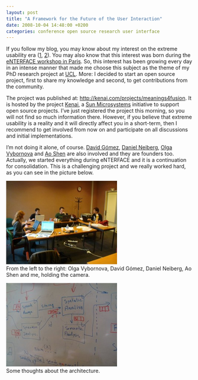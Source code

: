 ```yaml
---
layout: post
title: "A Framework for the Future of the User Interaction"
date: 2008-10-04 14:48:00 +0200
categories: conference open source research user interface
---
```


If you follow my blog, you may know about my interest on the extreme usability era (<a href="http://planexstrategy.blogspot.com/2008/08/extreme-usability-era.html">1</a>, <a href="http://planexstrategy.blogspot.com/2008/09/more-examples-of-extreme-usability.html">2</a>). You may also know that this interest was born during the <a href="http://planexstrategy.blogspot.com/2008/08/enterface08-workshop-finished.html">eNTERFACE workshop in Paris</a>. So, this interest has been growing every day in an intense manner that made me choose this subject as the theme of my PhD research project at <a href="http://www.uclouvain.be/">UCL</a>. More: I decided to start an open source project, first to share my knowledge and second, to get contributions from the community.

The project was published at: <a href="http://kenai.com/projects/meanings4fusion">http://kenai.com/projects/meanings4fusion</a>. It is hosted by the project <a href="http://www.kenai.com/">Kenai</a>, a <a href="http://www.sun.com/">Sun Microsystems</a> initiative to support open source projects. I’ve just registered the project this morning, so you will not find so much information there. However, if you believe that extreme usability is a reality and it will directly affect you in a short-term, then I recommend to get involved from now on and participate on all discussions and initial implementations.

I’m not doing it alone, of course. <a href="http://enterface08.limsi.fr/participant/gomez">David Gómez</a>, <a href="http://enterface08.limsi.fr/participant/neiberg">Daniel Neiberg</a>, <a href="http://enterface08.limsi.fr/participant/vybornova">Olga Vybornova</a> and <a href="http://enterface08.limsi.fr/participant/shen">Ao Shen</a> are also involved and they are founders too. Actually, we started everything during eNTERFACE and it is a continuation for consolidation. This is a challenging project and we really worked hard, as you can see in the picture below.

![DSC00370-300x225.jpg](/images/posts/DSC00370-300x225.jpg)<br/>From the left to the right: Olga Vybornova, David Gómez, Daniel Neiberg, Ao Shen and me, holding the camera.

![DSC00364-300x225.jpg](/images/posts/DSC00364-300x225.jpg)<br/>Some thoughts about the architecture.
